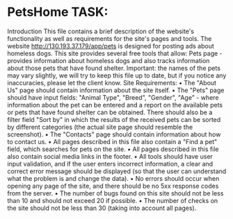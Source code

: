 # PetsHome TASK:
Introduction This file contains a brief description of the website's functionality as well as requirements for the site's pages and tools.
The website http://130.193.37.179/app/pets is designed for posting ads about homeless dogs.
This site provides several free tools that allow:
Pets page - provides information about homeless dogs and also tracks information about those pets that have found shelter.
Important: the names of the pets may vary slightly, we will try to keep this file up to date, but if you notice any inaccuracies, please let the client know.
Site Requirements: • The "About Us" page should contain information about the site itself. • The "Pets" page should have input fields: "Animal Type", "Breed", "Gender", "Age" - where information about the pet can be entered and a report on the available pets or pets that have found shelter can be obtained. There should also be a filter field "Sort by" in which the results of the received pets can be sorted by different categories (the actual site page should resemble the screenshot). • The "Contacts" page should contain information about how to contact us. • All pages described in this file also contain a "Find a pet" field, which searches for pets on the site. • All pages described in this file also contain social media links in the footer. • All tools should have user input validation, and if the user enters incorrect information, a clear and correct error message should be displayed (so that the user can understand what the problem is and change the data). • No errors should occur when opening any page of the site, and there should be no 5xx response codes from the server. • The number of bugs found on this site should not be less than 10 and should not exceed 20 if possible. • The number of checks on the site should not be less than 30 (taking into account all pages).
